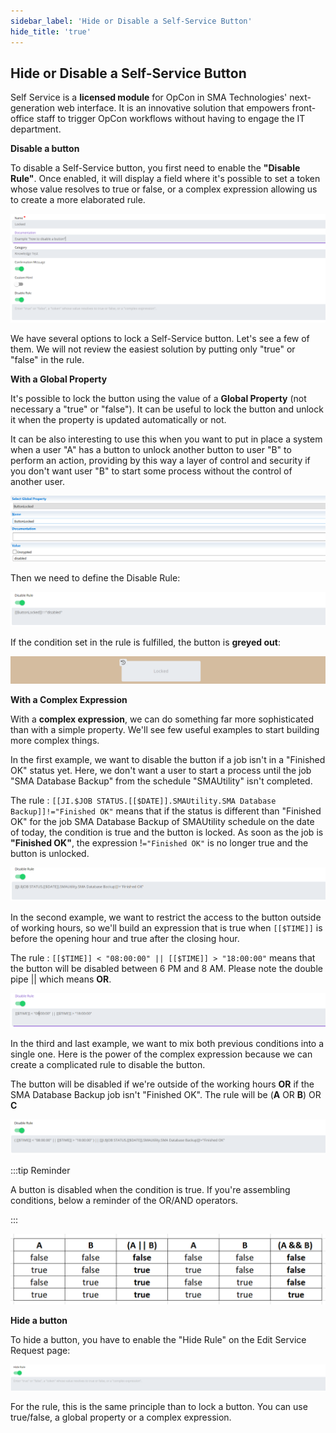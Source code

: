 ```yaml
---
sidebar_label: 'Hide or Disable a Self-Service Button'
hide_title: 'true'
---
```


## Hide or Disable a Self-Service Button

Self Service is a **licensed module** for OpCon in SMA Technologies' next-generation web interface. It is an innovative solution that empowers front-office staff to trigger OpCon workflows without having to engage the IT department.

**Disable a button**

To disable a Self-Service button, you first need to enable the **"Disable Rule"**. Once enabled, it will display a field where it's possible to set a token whose value resolves to true or false, or a complex expression allowing us to create a more elaborated rule.

![](../static/img/rtaImage-55.png)

We have several options to lock a Self-Service button. Let's see a few of them. We will not review the easiest solution by putting only "true" or "false" in the rule.

**With a Global Property** 

It's possible to lock the button using the value of a **Global Property** (not necessary a "true" or "false"). It can be useful to lock the button and unlock it when the property is updated automatically or not. 

It can be also interesting to use this when you want to put in place a system when a user "A" has a button to unlock another button to user "B" to perform an action, providing by this way a layer of control and security if you don't want user "B" to start some process without the control of another user.

![](../static/img/rtaImage-56.png)

Then we need to define the Disable Rule:

![](../static/img/rtaImage-57.png)

If the condition set in the rule is fulfilled, the button is **greyed out**:

![](../static/img/rtaImage-58.png)

**With a Complex Expression**

With a **complex expression**, we can do something far more sophisticated than with a simple property. We'll see few useful examples to start building more complex things.

In the first example, we want to disable the button if a job isn't in a "Finished OK" status yet. Here, we don't want a user to start a process until the job "SMA Database Backup" from the schedule "SMAUtility" isn't completed. 

The rule : `[[JI.$JOB STATUS.[[$DATE]].SMAUtility.SMA Database Backup]]!="Finished OK"` means that if the status is different than "Finished OK" for the job SMA Database Backup of SMAUtility schedule on the date of today, the condition is true and the button is locked. As soon as the job is **"Finished OK"**, the expression !`="Finished OK"` is no longer true and the button is unlocked.

![](../static/img/rtaImage-59.png)

In the second example, we want to restrict the access to the button outside of working hours, so we'll build an expression that is true when `[[$TIME]]` is before the opening hour and true after the closing hour.

The rule : `[[$TIME]] < "08:00:00" || [[$TIME]] > "18:00:00"` means that the button will be disabled between 6 PM and 8 AM. Please note the double pipe || which means **OR**.

![](../static/img/rtaImage-60.png)

In the third and last example, we want to mix both previous conditions into a single one. Here is the power of the complex expression because we can create a complicated rule to disable the button.

The button will be disabled if we're outside of the working hours **OR** if the SMA Database Backup job isn't "Finished OK". The rule will be (**A** OR **B**) OR **C**

![](../static/img/rtaImage-61.png)

:::tip Reminder 

A button is disabled when the condition is true. If you're assembling conditions, below a reminder of the OR/AND operators.

:::

![](../static/img/rtaImage-62.png)

**Hide a button**

To hide a button, you have to enable the "Hide Rule" on the Edit Service Request page:

![](../static/img/rtaImage-63.png)

For the rule, this is the same principle than to lock a button. You can use true/false, a global property or a complex expression.